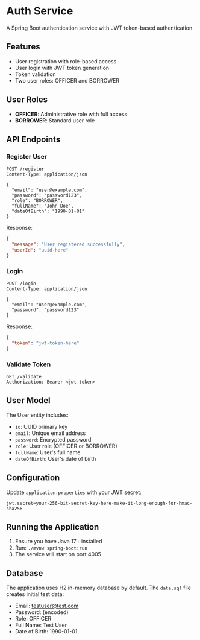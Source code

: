 # Auth Service

A Spring Boot authentication service with JWT token-based authentication.

## Features

- User registration with role-based access
- User login with JWT token generation
- Token validation
- Two user roles: OFFICER and BORROWER

## User Roles

- **OFFICER**: Administrative role with full access
- **BORROWER**: Standard user role

## API Endpoints

### Register User
```
POST /register
Content-Type: application/json

{
  "email": "user@example.com",
  "password": "password123",
  "role": "BORROWER",
  "fullName": "John Doe",
  "dateOfBirth": "1990-01-01"
}
```

Response:
```json
{
  "message": "User registered successfully",
  "userId": "uuid-here"
}
```

### Login
```
POST /login
Content-Type: application/json

{
  "email": "user@example.com",
  "password": "password123"
}
```

Response:
```json
{
  "token": "jwt-token-here"
}
```

### Validate Token
```
GET /validate
Authorization: Bearer <jwt-token>
```

## User Model

The User entity includes:
- `id`: UUID primary key
- `email`: Unique email address
- `password`: Encrypted password
- `role`: User role (OFFICER or BORROWER)
- `fullName`: User's full name
- `dateOfBirth`: User's date of birth

## Configuration

Update `application.properties` with your JWT secret:
```properties
jwt.secret=your-256-bit-secret-key-here-make-it-long-enough-for-hmac-sha256
```

## Running the Application

1. Ensure you have Java 17+ installed
2. Run: `./mvnw spring-boot:run`
3. The service will start on port 4005

## Database

The application uses H2 in-memory database by default. The `data.sql` file creates initial test data:
- Email: testuser@test.com
- Password: (encoded)
- Role: OFFICER
- Full Name: Test User
- Date of Birth: 1990-01-01 